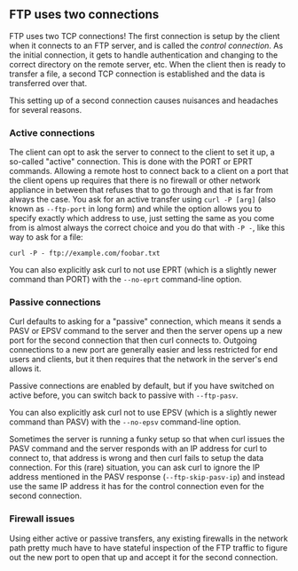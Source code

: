 ## FTP uses two connections

FTP uses two TCP connections! The first connection is setup by the client when
it connects to an FTP server, and is called the *control connection*. As the
initial connection, it gets to handle authentication and changing to the
correct directory on the remote server, etc. When the client then is ready to
transfer a file, a second TCP connection is established and the data is
transferred over that.

This setting up of a second connection causes nuisances and headaches for
several reasons.

### Active connections

The client can opt to ask the server to connect to the client to set it up, a
so-called "active" connection. This is done with the PORT or EPRT
commands. Allowing a remote host to connect back to a client on a port that
the client opens up requires that there is no firewall or other network
appliance in between that refuses that to go through and that is far from
always the case. You ask for an active transfer using `curl -P [arg]` (also
known as `--ftp-port` in long form) and while the option allows you to specify
exactly which address to use, just setting the same as you come from is almost
always the correct choice and you do that with `-P -`, like this way to ask
for a file:

    curl -P - ftp://example.com/foobar.txt

You can also explicitly ask curl to not use EPRT (which is a slightly newer
command than PORT) with the `--no-eprt` command-line option.

### Passive connections

Curl defaults to asking for a "passive" connection, which means it sends a
PASV or EPSV command to the server and then the server opens up a new port for
the second connection that then curl connects to. Outgoing connections to a
new port are generally easier and less restricted for end users and clients, but it then requires that the network in the server's end allows it.

Passive connections are enabled by default, but if you have switched on active
before, you can switch back to passive with `--ftp-pasv`.

You can also explicitly ask curl not to use EPSV (which is a slightly newer
command than PASV) with the `--no-epsv` command-line option.

Sometimes the server is running a funky setup so that when curl issues the
PASV command and the server responds with an IP address for curl to connect
to, that address is wrong and then curl fails to setup the data
connection. For this (rare) situation, you can ask curl to ignore the IP
address mentioned in the PASV response (`--ftp-skip-pasv-ip`) and instead use
the same IP address it has for the control connection even for the second
connection.

### Firewall issues

Using either active or passive transfers, any existing firewalls in the
network path pretty much have to have stateful inspection of the FTP traffic
to figure out the new port to open that up and accept it for the second
connection.

